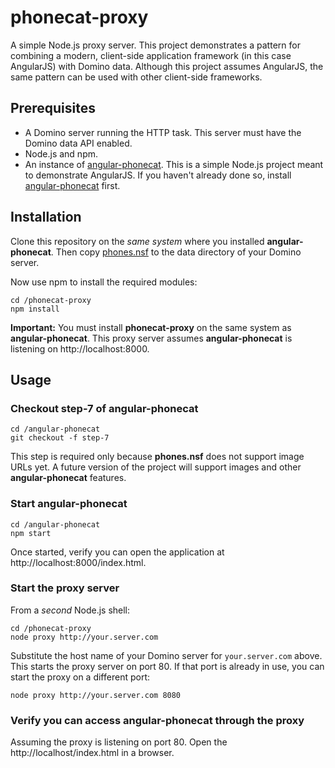 # phonecat-proxy

A simple Node.js proxy server.  This project demonstrates a pattern
for combining a modern, client-side application framework (in this case
AngularJS) with Domino data.  Although this project assumes AngularJS,
the same pattern can be used with other client-side frameworks.

## Prerequisites

- A Domino server running the HTTP task.  This server must have the Domino data
API enabled.
- Node.js and npm.
- An instance of [angular-phonecat](https://github.com/angular/angular-phonecat).
This is a simple Node.js project meant to demonstrate AngularJS.  If you haven't
already done so, install [angular-phonecat](https://github.com/angular/angular-phonecat) 
first.

## Installation

Clone this repository on the _same system_ where you installed **angular-phonecat**.  Then
copy [phones.nsf](nsf/phones.nsf) to the data directory of your Domino server.

Now use npm to install the required modules:

```
cd /phonecat-proxy
npm install
```

**Important:** You must install **phonecat-proxy** on the same system as **angular-phonecat**.
This proxy server assumes **angular-phonecat** is listening on http://localhost:8000.

## Usage

### Checkout step-7 of angular-phonecat

```
cd /angular-phonecat
git checkout -f step-7
```

This step is required only because **phones.nsf** does not support image URLs yet.  A future
version of the project will support images and other **angular-phonecat** features.

### Start angular-phonecat

```
cd /angular-phonecat
npm start
```

Once started, verify you can open the application at http://localhost:8000/index.html.

### Start the proxy server

From a _second_ Node.js shell:

```
cd /phonecat-proxy
node proxy http://your.server.com
```

Substitute the host name of your Domino server for `your.server.com` above.  This starts the proxy 
server on port 80.  If that port is already in use, you can start the proxy on a different port:

```
node proxy http://your.server.com 8080
```

### Verify you can access angular-phonecat through the proxy

Assuming the proxy is listening on port 80.  Open the http://localhost/index.html in a browser.
